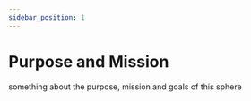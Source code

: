```yaml
---
sidebar_position: 1
---
```


# Purpose and Mission

something about the purpose, mission and goals of this sphere
